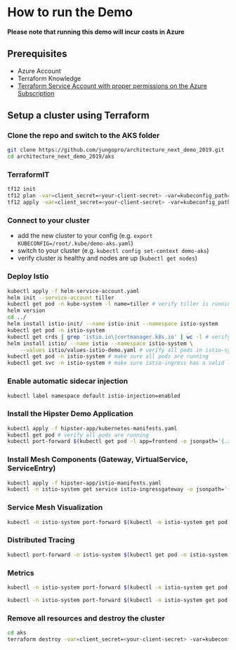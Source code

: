 # How to run the Demo

**Please note that running this demo will incur costs in Azure**

## Prerequisites

- Azure Account
- Terraform Knowledge
- [Terraform Service Account with proper permissions on the Azure Subscription](https://www.terraform.io/docs/providers/azurerm/auth/service_principal_client_secret.html)

## Setup a cluster using Terraform

### Clone the repo and switch to the AKS folder

```bash
git clone https://github.com/jungopro/architecture_next_demo_2019.git
cd architecture_next_demo_2019/aks
```

### TerraformIT

```bash
tf12 init
tf12 plan -var=client_secret=<your-client-secret> -var=kubeconfig_path="/root/.kube/demo-aks.yaml"
tf12 apply -var=client_secret=<your-client-secret> -var=kubeconfig_path="/root/.kube/demo-aks.yaml"
```

### Connect to your cluster

- add the new cluster to your config (e.g. `export KUBECONFIG=/root/.kube/demo-aks.yaml`)
- switch to your cluster (e.g. `kubectl config set-context demo-aks`)
- verify cluster is healthy and nodes are up (`kubectl get nodes`)

### Deploy Istio

```bash
kubectl apply -f helm-service-account.yaml
helm init --service-account tiller
kubectl get pod -n kube-system -l name=tiller # verify tiller is running
helm version
cd ../
helm install istio-init/ --name istio-init --namespace istio-system
kubectl get pod -n istio-system
kubectl get crds | grep 'istio.io\|certmanager.k8s.io' | wc -l # verify 53 CRDs created
helm install istio/ --name istio --namespace istio-system \
    --values istio/values-istio-demo.yaml # verify all pods in istio-system are running. wait ~ 4-5 minutes for completion
kubectl get pod -n istio-system # make sure all pods are running
kubectl get svc -n istio-system # make sure istio-ingress has a valid loadbalancer external IP
```

### Enable automatic sidecar injection

```bash
kubectl label namespace default istio-injection=enabled
```

### Install the Hipster Demo Application

```bash
kubectl apply -f hipster-app/kubernetes-manifests.yaml
kubectl get pod # verify all pods are running
kubectl port-forward $(kubectl get pod -l app=frontend -o jsonpath='{.items[0].metadata.name}') :8080 #open the forwarded port in your browser and access the app to verify it's working correctly
```

### Install Mesh Components (Gateway, VirtualService, ServiceEntry)

```bash
kubectl apply -f hipster-app/istio-manifests.yaml
kubectl -n istio-system get service istio-ingressgateway -o jsonpath='{.status.loadBalancer.ingress[0].ip}' # get the Azure loadbalancer IP. Open the IP in your browser to access the app via the ingress gateway
```

### Service Mesh Visualization

```bash
kubectl -n istio-system port-forward $(kubectl -n istio-system get pod -l app=kiali -o jsonpath='{.items[0].metadata.name}') 20001:20001 # open http://localhost:20001/kiali/console/ with admin:admin
```

### Distributed Tracing

```bash
kubectl port-forward -n istio-system $(kubectl get pod -n istio-system -l app=jaeger -o jsonpath='{.items[0].metadata.name}') 16686:16686
```

### Metrics

```bash
kubectl -n istio-system port-forward $(kubectl -n istio-system get pod -l app=prometheus -o jsonpath='{.items[0].metadata.name}') 9090:9090 # prometheus

kubectl -n istio-system port-forward $(kubectl -n istio-system get pod -l app=grafana -o jsonpath='{.items[0].metadata.name}') 3000:3000 # grafana
```

### Remove all resources and destroy the cluster

```bash
cd aks
terraform destroy -var=client_secret=<your-client-secret> -var=kubeconfig_path="/root/.kube/demo-aks.yaml"
```